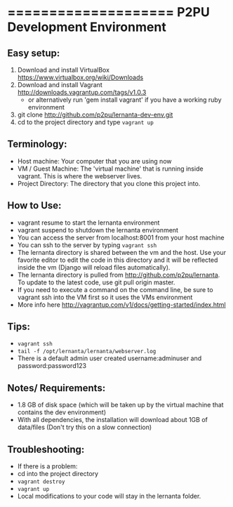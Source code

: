 ====================
P2PU Development Environment
====================

Easy setup:
-----------
1. Download and install VirtualBox https://www.virtualbox.org/wiki/Downloads
2. Download and install Vagrant http://downloads.vagrantup.com/tags/v1.0.3
   - or alternatively run 'gem install vagrant' if you have a working ruby environment
3. git clone http://github.com/p2pu/lernanta-dev-env.git
4. cd to the project directory and type `vagrant up`

Terminology:
------------
 * Host machine: Your computer that you are using now
 * VM / Guest Machine: The 'virtual machine' that is running inside vagrant. This is where the webserver lives.
 * Project Directory: The directory that you clone this project into.

How to Use:
------------
 * vagrant resume to start the lernanta environment
 * vagrant suspend to shutdown the lernanta environment
 * You can access the server from localhost:8001 from your host machine
 * You can ssh to the server by typing `vagrant ssh`
 * The lernanta directory is shared between the vm and the host. Use your favorite editor to edit the code in this directory and it will be reflected inside the vm (Django will reload files automatically). 
 * The lernanta directory is pulled from http://github.com/p2pu/lernanta. To update to the latest code, use git pull origin master.
  * If you need to execute a command on the command line, be sure to vagrant ssh into the VM first so it uses the VMs environment
 * More info here http://vagrantup.com/v1/docs/getting-started/index.html

Tips:
------------
 * `vagrant ssh`
 * `tail -f /opt/lernanta/lernanta/webserver.log`
 * There is a default admin user created username:adminuser and password:password123

Notes/ Requirements:
----------------------
* 1.8 GB of disk space (which will be taken up by the virtual machine that contains the dev environment)
* With all dependencies, the installation will download about 1GB of data/files  (Don't try this on a slow connection)
 
Troubleshooting:
----------------
 * If there is a problem:
 * cd into the project directory
 * `vagrant destroy`
 * `vagrant up`
 * Local modifications to your code will stay in the lernanta folder. 
